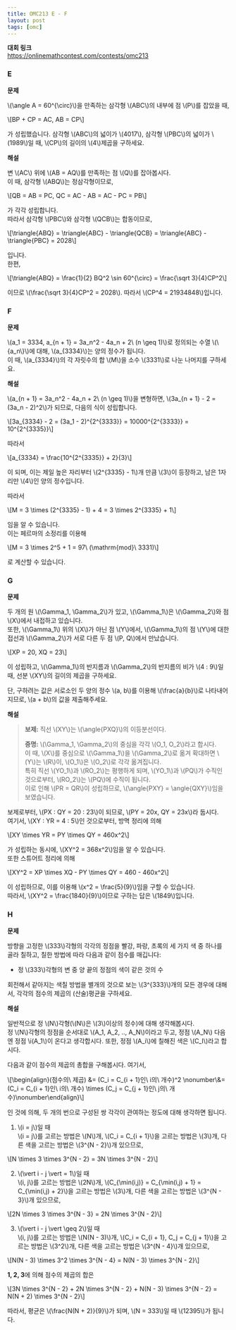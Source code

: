 ```yaml
---
title: OMC213 E - F
layout: post
tags: [omc]
---
```

**대회 링크**  
<https://onlinemathcontest.com/contests/omc213>

### E

**문제**

\\(\angle A = 60^{\circ}\\)을 만족하는 삼각형 \\(ABC\\)의 내부에 점 \\(P\\)를 잡았을 때,

\\[BP + CP = AC, AB = CP\\]

가 성립했습니다. 삼각형 \\(ABC\\)의 넓이가 \\(4017\\), 삼각형 \\(PBC\\)의 넓이가 \\(1989\\)일 때, \\(CP\\)의 길이의 \\(4\\)제곱을 구하세요.

**해설**

변 \\(AC\\) 위에 \\(AB = AQ\\)를 만족하는 점 \\(Q\\)를 잡아봅시다.  
이 때, 삼각형 \\(ABQ\\)는 정삼각형이므로,

\\[QB = AB = PC, QC = AC - AB = AC - PC = PB\\]

가 각각 성립합니다.  
따라서 삼각형 \\(PBC\\)와 삼각형 \\(QCB\\)는 합동이므로,

\\[\triangle{ABQ} = \triangle{ABC} - \triangle{QCB} = \triangle{ABC} - \triangle{PBC} = 2028\\]

입니다.  
한편,

\\[\triangle{ABQ} = \frac{1}{2} BQ^2 \sin 60^{\circ} = \frac{\sqrt 3}{4}CP^2\\]

이므로 \\(\frac{\sqrt 3}{4}CP^2 = 2028\\). 따라서 \\(CP^4 = 21934848\\)입니다.

### F

**문제**

\\(a_1 = 3334, a_{n + 1} = 3a_n^2 - 4a_n + 2\ (n \geq 1)\\)로 정의되는 수열 \\(\\{a_n\\}\\)에 대해, \\(a_{3334}\\)는 양의 정수가 됩니다.  
이 때, \\(a_{3334}\\)의 각 자릿수의 합 \\(M\\)을 소수 \\(3331\\)로 나눈 나머지를 구하세요.

**해설**

\\(a_{n + 1} = 3a_n^2 - 4a_n + 2\ (n \geq 1)\\)을 변형하면, \\(3a_{n + 1} - 2 = (3a_n - 2)^2\\)가 되므로, 다음의 식이 성립합니다.

\\[3a_{3334} - 2 = (3a_1 - 2)^{2^{3333}} = 10000^{2^{3333}} = 10^{2^{3335}}\\]

따라서

\\[a_{3334} = \frac{10^{2^{3335}} + 2}{3}\\]

이 되며, 이는 제일 높은 자리부터 \\(2^{3335} - 1\\)개 만큼 \\(3\\)이 등장하고, 남은 1자리만 \\(4\\)인 양의 정수입니다.

따라서

\\[M = 3 \times (2^{3335} - 1) + 4 = 3 \times 2^{3335} + 1\\]

임을 알 수 있습니다.  
이는 페르마의 소정리를 이용해

\\[M = 3 \times 2^5 + 1 = 97\ (\mathrm{mod}\ 3331)\\]

로 계산할 수 있습니다.

### G


**문제**

두 개의 원 \\(\Gamma_1, \Gamma_2\\)가 있고, \\(\Gamma_1\\)은 \\(\Gamma_2\\)와 점 \\(X\\)에서 내접하고 있습니다.  
또한, \\(\Gamma_1\\) 위의 \\(X\\)가 아닌 점 \\(Y\\)에서, \\(\Gamma_1\\)의 점 \\(Y\\)에 대한 접선과 \\(\Gamma_2\\)가 서로 다른 두 점 \\(P, Q\\)에서 만났습니다.

\\[XP = 20, XQ = 23\\]

이 성립하고, \\(\Gamma_1\\)의 반지름과 \\(\Gamma_2\\)의 반지름의 비가 \\(4 : 9\\)일 때, 선분 \\(XY\\)의 길이의 제곱을 구하세요.

단, 구하려는 값은 서로소인 두 양의 정수 \\(a, b\\)를 이용해 \\(\frac{a}{b}\\)로 나타내어지므로, \\(a + b\\)의 값을 제출해주세요.

**해설**

> **보제:** 직선 \\(XY\\)는 \\(\angle{PXQ}\\)의 이등분선이다.
>
> **증명:** \\(\Gamma_1, \Gamma_2\\)의 중심을 각각 \\(O_1, O_2\\)라고 합시다.  
> 이 때, \\(X\\)를 중심으로 \\(\Gamma_1\\)을 \\(\Gamma_2\\)로 옮겨 확대하면 \\(Y\\)는 \\(R\\)이, \\(O_1\\)은 \\(O_2\\)로 각각 옮겨집니다.  
> 특히 직선 \\(YO_1\\)과 \\(RO_2\\)는 평행하게 되며, \\(YO\_1\\)과 \\(PQ\\)가 수직인 것으로부터, \\(RO_2\\)는 \\(PQ\\)에 수직이 됩니다.  
> 이로 인해 \\(PR = QR\\)이 성립하므로, \\(\angle{PXY} = \angle{QXY}\\)임을 보였습니다.

보제로부터, \\(PX : QY = 20 : 23\\)이 되므로, \\(PY = 20x, QY = 23x\\)라 둡시다.  
여기서, \\(XY : YR = 4 : 5\\)인 것으로부터, 방멱 정리에 의해

\\[XY \times YR = PY \times QY = 460x^2\\]

가 성립하는 동시에, \\(XY^2 = 368x^2\\)임을 알 수 있습니다.  
또한 스튜어트 정리에 의해

\\[XY^2 = XP \times XQ - PY \times QY = 460 - 460x^2\\]

이 성립하므로, 이를 이용해 \\(x^2 = \frac{5}{9}\\)임을 구할 수 있습니다.  
따라서, \\(XY^2 = \frac{1840}{9}\\)이므로 구하는 답은 \\(1849\\)입니다.

### H

**문제**

방향을 고정한 \\(333\\)각형의 각각의 정점을 빨강, 파랑, 초록의 세 가지 색 중 하나를 골라 칠하고, 칠한 방법에 따라 다음과 같이 점수를 매깁니다:

- 정 \\(333\\)각형의 변 중 양 끝의 정점의 색이 같은 것의 수

회전해서 같아지는 색칠 방법을 별개의 것으로 보는 \\(3^{333}\\)개의 모든 경우에 대해서, 각각의 점수의 제곱의 (산술)평균을 구하세요.

**해설**

일반적으로 정 \\(N\\)각형(\\(N\\)은 \\(3\\)이상의 정수)에 대해 생각해봅시다.  
정 \\(N\\)각형의 정점을 순서대로 \\(A_1, A_2, .., A_N\\)이라고 두고, 정점 \\(A_N\\) 다음엔 정점 \\i(A_1\\)이 온다고 생각합시다. 또한, 정점 \\(A_i\\)에 칠해진 색은 \\(C_I\\)라고 합시다.

다음과 같이 점수의 제곱의 총합을 구해봅시다. 여기서,

\\[\begin{align}(점수의\ 제곱) &= (C_i = C_{i + 1}인\ i의\ 개수)^2 \nonumber\\&= (C_i = C_{i + 1}인\ i의\ 개수) \times (C_j = C_{j + 1}인\ j의\ 개수)\nonumber\end{align}\\]

인 것에 의해, 두 개의 번으로 구성된 쌍 각각이 관여하는 정도에 대해 생각하면 됩니다.

1) \\(i = j\\)일 때  
\\(i = j\\)를 고르는 방법은 \\(N\\)개, \\(C_i = C_{i + 1}\\)을 고르는 방법은 \\(3\\)개, 다른 색을 고르는 방법은 \\(3^{N - 2}\\)개 있으므로,

\\[N \times 3 \times 3^{N - 2} = 3N \times 3^{N - 2}\\]

2) \\(\vert i - j \vert = 1\\)일 때  
\\(i, j\\)를 고르는 방법은 \\(2N\\)개, \\(C_{\min(i,j)} = C_{\min(i,j) + 1} = C_{\min(i,j) + 2}\\)을 고르는 방법은 \\(3\\)개, 다른 색을 고르는 방법은 \\(3^{N - 3}\\)개 있으므로,

\\[2N \times 3 \times 3^{N - 3} = 2N \times 3^{N - 2}\\]

3) \\(\vert i - j \vert \geq 2\\)일 때  
\\(i, j\\)를 고르는 방법은 \\(N(N - 3)\\)개, \\(C_i = C_{i + 1}, C_j = C_{j + 1}\\)을 고르는 방법은 \\(3^2\\)개, 다른 색을 고르는 방법은 \\(3^{N - 4}\\)개 있으므로,

\\[N(N - 3) \times 3^2 \times 3^{N - 4} = N(N - 3) \times 3^{N - 2}\\]


**1, 2, 3**에 의해 점수의 제곱의 합은

\\[3N \times 3^{N - 2} + 2N \times 3^{N - 2} + N(N - 3) \times 3^{N - 2} = N(N + 2) \times 3^{N - 2}\\]

따라서, 평균은 \\(\frac{N(N + 2)}{9}\\)가 되며, \\(N = 333\\)일 때 \\(12395\\)가 됩니다.